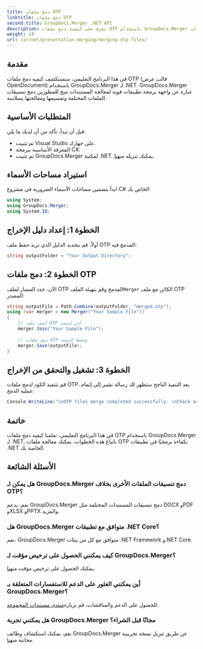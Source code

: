 ```yaml
---
title: دمج ملفات OTP
linktitle: دمج ملفات OTP
second_title: GroupDocs.Merger .NET API
description: تعرف على كيفية دمج ملفات OTP باستخدام GroupDocs.Merger لـ .NET. سيرشدك هذا الدليل التفصيلي خطوة بخطوة خلال العملية بسلاسة.
weight: 14
url: /ar/net/presentation-merging/merging-otp-files/
---
```

## مقدمة
في هذا البرنامج التعليمي، سنستكشف كيفية دمج ملفات OTP (قالب عرض OpenDocument) باستخدام GroupDocs.Merger لـ .NET. GroupDocs.Merger عبارة عن واجهة برمجة تطبيقات قوية لمعالجة المستندات تتيح للمطورين دمج تنسيقات الملفات المختلفة وتقسيمها ومعالجتها بسلاسة.
## المتطلبات الأساسية
قبل أن تبدأ، تأكد من أن لديك ما يلي:
- تم تثبيت Visual Studio على جهازك.
- المعرفة الأساسية ببرمجة C#.
-  تم تثبيت GroupDocs.Merger لمكتبة .NET. يمكنك تنزيله من[هنا](https://releases.groupdocs.com/merger/net/).

## استيراد مساحات الأسماء
ابدأ بتضمين مساحات الأسماء الضرورية في مشروع C# الخاص بك:
```csharp
using System; 
using GroupDocs.Merger;
using System.IO;
```
## الخطوة 1: إعداد دليل الإخراج
أولاً، قم بتحديد الدليل الذي تريد حفظ ملف OTP المدمج فيه:
```csharp
string outputFolder = "Your Output Directory";
```
## الخطوة 2: دمج ملفات OTP
 الآن، حدد المسار لملف OTP المدمج وقم بتهيئة الملف`Merger` الكائن مع ملف OTP المصدر:
```csharp
string outputFile = Path.Combine(outputFolder, "merged.otp");
using (var merger = new Merger("Your Sample File"))
{
    // أضف ملف OTP آخر لدمجه
    merger.Join("Your Sample File");
    
    // دمج ملفات OTP وحفظ النتيجة
    merger.Save(outputFile);
}
```
## الخطوة 3: تشغيل والتحقق من الإخراج
قم بتنفيذ الكود لدمج ملفات OTP. بعد التنفيذ الناجح ستظهر لك رسالة تشير إلى إتمام عملية الدمج:
```csharp
Console.WriteLine("\nOTP files merge completed successfully. \nCheck output in {0}", outputFolder);
```

## خاتمة
في هذا البرنامج التعليمي، تعلمنا كيفية دمج ملفات OTP باستخدام GroupDocs.Merger لـ .NET. باتباع هذه الخطوات، يمكنك معالجة ملفات OTP بكفاءة برمجيًا في تطبيقات .NET الخاصة بك.

## الأسئلة الشائعة
### هل يمكن لـ GroupDocs.Merger دمج تنسيقات الملفات الأخرى بخلاف OTP؟
نعم، يدعم GroupDocs.Merger دمج تنسيقات المستندات المختلفة مثل DOCX وPDF وXLSX وPPTX والمزيد.
### هل GroupDocs.Merger متوافق مع تطبيقات .NET Core؟
نعم، GroupDocs.Merger متوافق مع كل من بيئات .NET Framework و.NET Core.
### كيف يمكنني الحصول على ترخيص مؤقت لـ GroupDocs.Merger؟
 يمكنك الحصول على ترخيص مؤقت من[هنا](https://purchase.groupdocs.com/temporary-license/).
### أين يمكنني العثور على الدعم للاستفسارات المتعلقة بـ GroupDocs.Merger؟
 للحصول على الدعم والمناقشات، قم بزيارة[منتدى مستندات المجموعة](https://forum.groupdocs.com/c/merger/32).
### هل يمكنني تجربة GroupDocs.Merger مجانًا قبل الشراء؟
 نعم، يمكنك استكشاف وظائف GroupDocs.Merger عن طريق تنزيل نسخة تجريبية مجانية من[هنا](https://releases.groupdocs.com/).